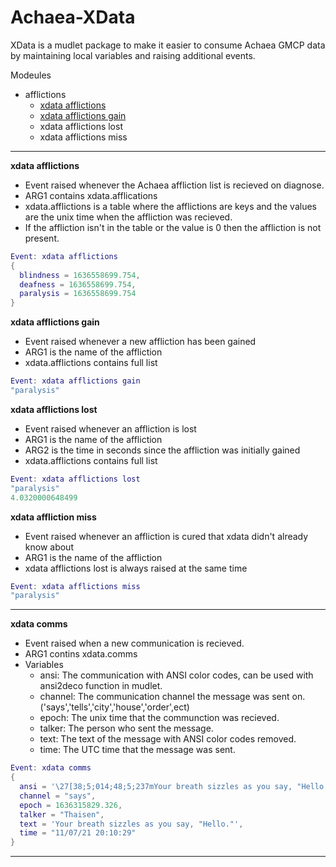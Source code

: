 # Achaea-XData

XData is a mudlet package to make it easier to consume Achaea GMCP data by maintaining local variables and raising additional events.

Modeules
- afflictions
  - [xdata afflictions](#xdata_afflictions)
  - [xdata afflictions gain](#xdata_afflictions_gain)
  - xdata afflictions lost
  - xdata afflictions miss


---
<a name="xdata_afflictions">**xdata afflictions**</a>
- Event raised whenever the Achaea affliction list is recieved on diagnose.
- ARG1 contains xdata.afflications
- xdata.afflictions is a table where the afflictions are keys and the values are the unix time when the affliction was recieved.
- If the affliction isn't in the table or the value is 0 then the affliction is not present.
```lua
Event: xdata afflictions
{
  blindness = 1636558699.754,
  deafness = 1636558699.754,
  paralysis = 1636558699.754
}
```

<a name="xdata_afflictions_gain">**xdata afflictions gain**</a>
- Event raised whenever a new affliction has been gained
- ARG1 is the name of the affliction
- xdata.afflictions contains full list
```lua
Event: xdata afflictions gain
"paralysis"
```

**xdata afflictions lost**
- Event raised whenever an affliction is lost
- ARG1 is the name of the affliction
- ARG2 is the time in seconds since the affliction was initially gained
- xdata.afflictions contains full list
```lua
Event: xdata afflictions lost
"paralysis"
4.0320000648499
```

**xdata affliction miss**
- Event raised whenever an affliction is cured that xdata didn't already know about
- ARG1 is the name of the affliction
- xdata afflictions lost is always raised at the same time
```lua
Event: xdata afflictions miss
"paralysis"
```




---
**xdata comms**
- Event raised when a new communication is recieved.
- ARG1 contins xdata.comms
- Variables
  - ansi: The communication with ANSI color codes, can be used with ansi2deco function in mudlet.
  - channel: The communication channel the message was sent on. ('says','tells','city','house','order',ect)
  - epoch: The unix time that the communction was recieved.
  - talker: The person who sent the message.
  - text: The text of the message with ANSI color codes removed.
  - time: The UTC time that the message was sent.

```lua
Event: xdata comms
{
  ansi = '\27[38;5;014;48;5;237mYour breath sizzles as you say, "Hello."\27[0;37m',
  channel = "says",
  epoch = 1636315829.326,
  talker = "Thaisen",
  text = 'Your breath sizzles as you say, "Hello."',
  time = "11/07/21 20:10:29"
}
```
---
